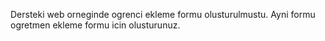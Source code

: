 Dersteki web orneginde ogrenci ekleme formu olusturulmustu. Ayni formu ogretmen ekleme formu icin olusturunuz.